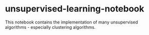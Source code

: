 # unsupervised-learning-notebook
This notebook contains the implementation of many unsupervised algorithms - especially clustering algorithms. 
